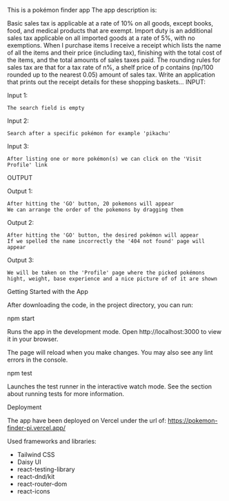 This is a pokémon finder app
The app description is:

Basic sales tax is applicable at a rate of 10% on all goods, except books, food, and medical products that are exempt. Import duty is an additional sales tax applicable on all imported goods at a rate of 5%, with no exemptions. When I purchase items I receive a receipt which lists the name of all the items and their price (including tax), finishing with the total cost of the items, and the total amounts of sales taxes paid. The rounding rules for sales tax are that for a tax rate of n%, a shelf price of p contains (np/100 rounded up to the nearest 0.05) amount of sales tax. Write an application that prints out the receipt details for these shopping baskets…
INPUT:

Input 1:

    The search field is empty

Input 2:

    Search after a specific pokémon for example 'pikachu'

Input 3:

    After listing one or more pokémon(s) we can click on the 'Visit Profile' link

OUTPUT

Output 1:

    After hitting the 'GO' button, 20 pokemons will appear
    We can arrange the order of the pokemons by dragging them

Output 2:

    After hitting the 'GO' button, the desired pokémon will appear
    If we spelled the name incorrectly the '404 not found' page will appear

Output 3:

    We will be taken on the 'Profile' page where the picked pokémons hight, weight, base experience and a nice picture of of it are shown

Getting Started with the App

After downloading the code, in the project directory, you can run:

npm start

Runs the app in the development mode.
Open http://localhost:3000 to view it in your browser.

The page will reload when you make changes.
You may also see any lint errors in the console.

npm test

Launches the test runner in the interactive watch mode.
See the section about running tests for more information.

Deployment

The app have been deployed on Vercel under the url of: https://pokemon-finder-pi.vercel.app/

Used frameworks and libraries:

- Tailwind CSS
- Daisy UI
- react-testing-library
- react-dnd/kit
- react-router-dom
- react-icons
